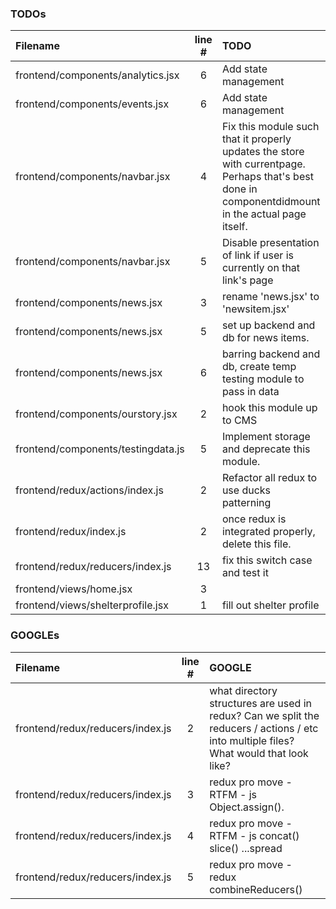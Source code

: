 ### TODOs
| Filename | line # | TODO
|:------|:------:|:------
| frontend/components/analytics.jsx | 6 | Add state management
| frontend/components/events.jsx | 6 | Add state management
| frontend/components/navbar.jsx | 4 | Fix this module such that it properly updates the store with currentpage.  Perhaps that's best done in componentdidmount in the actual page itself.
| frontend/components/navbar.jsx | 5 | Disable presentation of link if user is currently on that link's page
| frontend/components/news.jsx | 3 | rename 'news.jsx' to 'newsitem.jsx'
| frontend/components/news.jsx | 5 | set up backend and db for news items.
| frontend/components/news.jsx | 6 | barring backend and db, create temp testing module to pass in data
| frontend/components/ourstory.jsx | 2 | hook this module up to CMS
| frontend/components/testingdata.js | 5 | Implement storage and deprecate this module.
| frontend/redux/actions/index.js | 2 | Refactor all redux to use ducks patterning
| frontend/redux/index.js | 2 | once redux is integrated properly, delete this file.
| frontend/redux/reducers/index.js | 13 | fix this switch case and test it
| frontend/views/home.jsx | 3 | 
| frontend/views/shelterprofile.jsx | 1 | fill out shelter profile

### GOOGLEs
| Filename | line # | GOOGLE
|:------|:------:|:------
| frontend/redux/reducers/index.js | 2 | what directory structures are used in redux?  Can we split the reducers / actions / etc into multiple files?  What would that look like?
| frontend/redux/reducers/index.js | 3 | redux pro move - RTFM - js Object.assign().
| frontend/redux/reducers/index.js | 4 | redux pro move - RTFM - js concat() slice() ...spread
| frontend/redux/reducers/index.js | 5 | redux pro move - redux combineReducers()